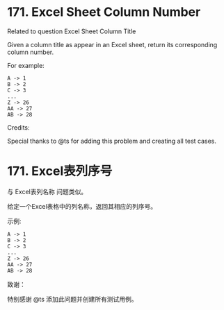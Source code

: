 # 171. Excel Sheet Column Number
Related to question Excel Sheet Column Title

Given a column title as appear in an Excel sheet, return its corresponding column number.

For example:
```
A -> 1
B -> 2
C -> 3
...
Z -> 26
AA -> 27
AB -> 28 
```
Credits:

Special thanks to @ts for adding this problem and creating all test cases.

# 171. Excel表列序号
与 Excel表列名称 问题类似。

给定一个Excel表格中的列名称，返回其相应的列序号。

示例:
```
A -> 1
B -> 2
C -> 3
...
Z -> 26
AA -> 27
AB -> 28 
```
致谢：

特别感谢 @ts 添加此问题并创建所有测试用例。